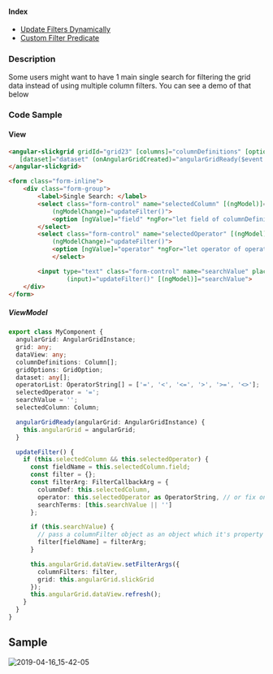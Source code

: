 #### Index
- [Update Filters Dynamically](input-filter.md#update-filters-dynamically)
- [Custom Filter Predicate](input-filter.md#custom-filter-predicate)

### Description
Some users might want to have 1 main single search for filtering the grid data instead of using multiple column filters. You can see a demo of that below

### Code Sample
#### View
```html
<angular-slickgrid gridId="grid23" [columns]="columnDefinitions" [options]="gridOptions"
   [dataset]="dataset" (onAngularGridCreated)="angularGridReady($event.detail)">
</angular-slickgrid>

<form class="form-inline">
    <div class="form-group">
        <label>Single Search: </label>
        <select class="form-control" name="selectedColumn" [(ngModel)]="selectedColumn"
            (ngModelChange)="updateFilter()">
            <option [ngValue]="field" *ngFor="let field of columnDefinitions">{{field.name}}</option>
        </select>
        <select class="form-control" name="selectedOperator" [(ngModel)]="selectedOperator"
            (ngModelChange)="updateFilter()">
            <option [ngValue]="operator" *ngFor="let operator of operatorList">{{operator}}</option>
            </select>

        <input type="text" class="form-control" name="searchValue" placeholder="search value" autocomplete="off"
                (input)="updateFilter()" [(ngModel)]="searchValue">
    </div>
</form>
```

##### ViewModel
```ts
export class MyComponent {
  angularGrid: AngularGridInstance;
  grid: any;
  dataView: any;
  columnDefinitions: Column[];
  gridOptions: GridOption;
  dataset: any[];
  operatorList: OperatorString[] = ['=', '<', '<=', '>', '>=', '<>'];
  selectedOperator = '=';
  searchValue = '';
  selectedColumn: Column;

  angularGridReady(angularGrid: AngularGridInstance) {
    this.angularGrid = angularGrid;
  }

  updateFilter() {
    if (this.selectedColumn && this.selectedOperator) {
      const fieldName = this.selectedColumn.field;
      const filter = {};
      const filterArg: FilterCallbackArg = {
        columnDef: this.selectedColumn,
        operator: this.selectedOperator as OperatorString, // or fix one yourself like '='
        searchTerms: [this.searchValue || '']
      };

      if (this.searchValue) {
        // pass a columnFilter object as an object which it's property name must be a column field name (e.g.: 'duration': {...} )
        filter[fieldName] = filterArg;
      }

      this.angularGrid.dataView.setFilterArgs({
        columnFilters: filter,
        grid: this.angularGrid.slickGrid
      });
      this.angularGrid.dataView.refresh();
    }
  }
}
```

## Sample
![2019-04-16_15-42-05](https://user-images.githubusercontent.com/643976/56239148-3b530680-605e-11e9-99a2-e9a163abdd0c.gif)
